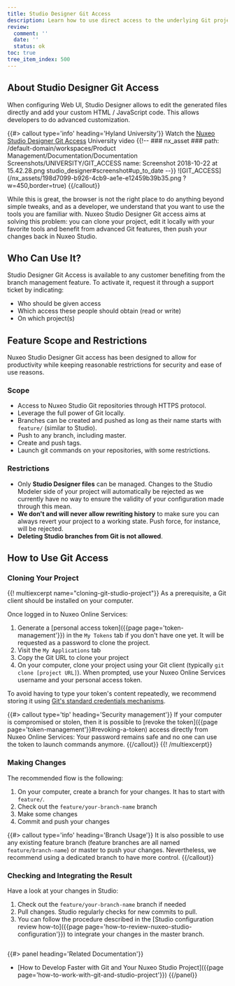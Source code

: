 ```yaml
---
title: Studio Designer Git Access
description: Learn how to use direct access to the underlying Git project for Studio Designer.
review:
  comment: ''
  date: ''
  status: ok
toc: true
tree_item_index: 500
---
```


## About Studio Designer Git Access

When configuring Web UI, Studio Designer allows to edit the generated files directly and add your custom HTML / JavaScript code. This allows developers to do advanced customization.

{{#> callout type='info' heading='Hyland University'}}
Watch the [Nuxeo Studio Designer Git Access](https://university.hyland.com/courses/e4103) University video
{{!--     ### nx_asset ###
    path: /default-domain/workspaces/Product Management/Documentation/Documentation Screenshots/UNIVERSITY/GIT_ACCESS
    name: Screenshot 2018-10-22 at 15.42.28.png
    studio_designer#screenshot#up_to_date
--}}
![GIT_ACCESS](/nx_assets/198d7099-b926-4cb9-ae1e-e12459b39b35.png ?w=450,border=true)
{{/callout}}

While this is great, the browser is not the right place to do anything beyond simple tweaks, and as a developer, we understand that you want to use the tools you are familiar with. Nuxeo Studio Designer Git access aims at solving this problem: you can clone your project, edit it locally with your favorite tools and benefit from advanced Git features, then push your changes back in Nuxeo Studio.

## Who Can Use It?

Studio Designer Git Access is available to any customer benefiting from the branch management feature.
To activate it, request it through a support ticket by indicating:

- Who should be given access
- Which access these people should obtain (read or write)
- On which project(s)

## Feature Scope and Restrictions

Nuxeo Studio Designer Git access has been designed to allow for productivity while keeping reasonable restrictions for security and ease of use reasons.

### Scope

- Access to Nuxeo Studio Git repositories through HTTPS protocol.
- Leverage the full power of Git locally.
- Branches can be created and pushed as long as their name starts with `feature/` (similar to Studio).
- Push to any branch, including master.
- Create and push tags.
- Launch git commands on your repositories, with some restrictions.

### Restrictions

- Only **Studio Designer files** can be managed. Changes to the Studio Modeler side of your project will automatically be rejected as we currently have no way to ensure the validity of your configuration made through this mean.
- **We don't and will never allow rewriting history** to make sure you can always revert your project to a working state. Push force, for instance, will be rejected.
- **Deleting Studio branches from Git is not allowed**.

## How to Use Git Access

### Cloning Your Project

{{! multiexcerpt name="cloning-git-studio-project"}}
As a prerequisite, a Git client should be installed on your computer.

Once logged in to Nuxeo Online Services:

1. Generate a [personal access token]({{page page='token-management'}}) in the `My Tokens` tab if you don't have one yet. It will be requested as a password to clone the project.
1. Visit the `My Applications` tab
1. Copy the Git URL to clone your project
1. On your computer, clone your project using your Git client (typically `git clone [project URL]`). When prompted, use your Nuxeo Online Services username and your personal access token.

To avoid having to type your token's content repeatedly, we recommend storing it using [Git's standard credentials mechanisms](https://git-scm.com/docs/gitcredentials).

{{#> callout type='tip' heading='Security management'}}
If your computer is compromised or stolen, then it is possible to [revoke the token]({{page page='token-management'}}#revoking-a-token) access directly from Nuxeo Online Services: Your password remains safe and no one can use the token to launch commands anymore.
{{/callout}}
{{! /multiexcerpt}}

### Making Changes

The recommended flow is the following:

1. On your computer, create a branch for your changes. It has to start with `feature/`.
1. Check out the `feature/your-branch-name` branch
1. Make some changes
1. Commit and push your changes

{{#> callout type='info' heading='Branch Usage'}}
It is also possible to use any existing feature branch (feature branches are all named `feature/branch-name`) or master to push your changes. Nevertheless, we recommend using a dedicated branch to have more control.
{{/callout}}

### Checking and Integrating the Result

Have a look at your changes in Studio:

1. Check out the `feature/your-branch-name` branch if needed
1. Pull changes.
   Studio regularly checks for new commits to pull.
1. You can follow the procedure described in the [Studio configuration review how-to]({{page page='how-to-review-nuxeo-studio-configuration'}}) to integrate your changes in the master branch.

<div class="row" data-equalizer data-equalize-on="medium">

<div class="column medium-6">

{{#> panel heading='Related Documentation'}}

- [How to Develop Faster with Git and Your Nuxeo Studio Project]({{page page='how-to-work-with-git-and-studio-project'}})
  {{/panel}}

</div>

</div>
